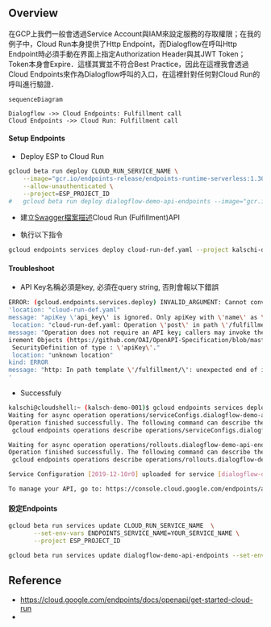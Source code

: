 ##  Overview

在GCP上我們一般會透過Service Account與IAM來設定服務的存取權限；在我的例子中，Cloud Run本身提供了Http Endpoint，而Dialogflow在呼叫Http Endpoint時必須手動在界面上指定Authorization Header與其JWT Token；Token本身會Expire．這樣其實並不符合Best Practice，因此在這裡我會透過Cloud Endpoints來作為Dialogflow呼叫的入口，在這裡針對任何對Cloud Run的呼叫進行驗證．


```mermaid
sequenceDiagram

Dialogflow ->> Cloud Endpoints: Fulfillment call
Cloud Endpoints ->> Cloud Run: Fulfillment call
```

####    Setup Endpoints

-   Deploy ESP to Cloud Run

```bash
gcloud beta run deploy CLOUD_RUN_SERVICE_NAME \
    --image="gcr.io/endpoints-release/endpoints-runtime-serverless:1.30.0" \
    --allow-unauthenticated \
    --project=ESP_PROJECT_ID
#   gcloud beta run deploy dialogflow-demo-api-endpoints --image="gcr.io/endpoints-release/endpoints-runtime-serverless:1.30.0"  --allow-unauthenticated  --project=kalschi-demo-001
```

-   建立[Swagger檔案描述](../yaml/cloud-run-def.yaml)Cloud Run (Fulfillment)API

-   執行以下指令

```bash
gcloud endpoints services deploy cloud-run-def.yaml --project kalschi-demo-001
```

####    Troubleshoot

-   API Key名稱必須是key, 必須在query string, 否則會報以下錯誤

```bash
ERROR: (gcloud.endpoints.services.deploy) INVALID_ARGUMENT: Cannot convert to service config.
'location: "cloud-run-def.yaml"
message: "apiKey \'api_key\' is ignored. Only apiKey with \'name\' as \'key\' and \'in\' as \'query\' are supported"
 location: "cloud-run-def.yaml: Operation \'post\' in path \'/fulfillment/\'"
message: "Operation does not require an API key; callers may invoke the method without specifying an associated API-consuming project. To enable API key all the SecurityRequ
irement Objects (https://github.com/OAI/OpenAPI-Specification/blob/master/versions/2.0.md#security-requirement-object) inside security definition must reference at least one
 SecurityDefinition of type : \'apiKey\'."
 location: "unknown location"
kind: ERROR
message: "http: In path template \'/fulfillment/\': unexpected end of input \'/\'."
'
```

-   Successfuly

```bash
kalschi@cloudshell:~ (kalsch-demo-001)$ gcloud endpoints services deploy cloud-run-def.yaml --project kalschi-demo-001
Waiting for async operation operations/serviceConfigs.dialogflow-demo-api-endpoints-fd5tyopnsa-an.a.run.app:7959e012-4cf3-4f66-acd9-047c76f771ee to complete...
Operation finished successfully. The following command can describe the Operation details:
 gcloud endpoints operations describe operations/serviceConfigs.dialogflow-demo-api-endpoints-fd5tyopnsa-an.a.run.app:7959e012-4cf3-4f66-acd9-047c76f771ee

Waiting for async operation operations/rollouts.dialogflow-demo-api-endpoints-fd5tyopnsa-an.a.run.app:91b5120f-7f38-4c2d-b026-0d2a3fe54020 to complete...
Operation finished successfully. The following command can describe the Operation details:
 gcloud endpoints operations describe operations/rollouts.dialogflow-demo-api-endpoints-fd5tyopnsa-an.a.run.app:91b5120f-7f38-4c2d-b026-0d2a3fe54020

Service Configuration [2019-12-10r0] uploaded for service [dialogflow-demo-api-endpoints-fd5tyopnsa-an.a.run.app]

To manage your API, go to: https://console.cloud.google.com/endpoints/api/dialogflow-demo-api-endpoints-fd5tyopnsa-an.a.run.app/overview?project=kalschi-demo-001
```

####    設定Endpoints

```bash
gcloud beta run services update CLOUD_RUN_SERVICE_NAME  \
       --set-env-vars ENDPOINTS_SERVICE_NAME=YOUR_SERVICE_NAME \
       --project ESP_PROJECT_ID

gcloud beta run services update dialogflow-demo-api-endpoints --set-env-vars ENDPOINTS_SERVICE_NAME=dialogflow-demo-api --project kalschi-demo-001
```
##  Reference

-   https://cloud.google.com/endpoints/docs/openapi/get-started-cloud-run
-   